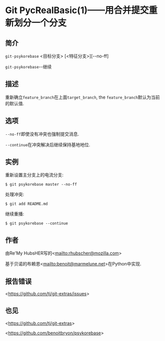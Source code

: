 
# Git PycRealBasic(1)——用合并提交重新划分一个分支

## 简介

`git-psykorebase` \<目标分支> [\<特征分支>][--no-ff]

`git-psykorebase`--继续

## 描述

重新确立`feature_branch`在上面`target_branch`, the `feature_branch`默认为当前的默认值.

## 选项

  `--no-ff`即使没有冲突也强制提交消息.

  `--continue`在冲突解决后继续保持基地地位.

## 实例

重新设置主分支上的电流分支:

```
$ git psykorebase master --no-ff
```

处理冲突:

```
$ git add README.md
```

继续重播:

```
$ git psykorebase --continue
```

## 作者

由Re'My HubsHER写的\<<mailto:rhubscher@mozilla.com>>

基于贝诺的布赖恩\<<mailto:benoit@marmelune.net>>在Python中实现.

## 报告错误

\<<https://github.com/tj/git-extras/issues>>

## 也见

\<<https://github.com/tj/git-extras>>

\<<https://github.com/benoitbryon/psykorebase>>

